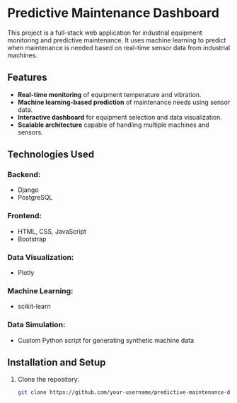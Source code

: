 # Predictive Maintenance Dashboard

This project is a full-stack web application for industrial equipment monitoring and predictive maintenance. It uses machine learning to predict when maintenance is needed based on real-time sensor data from industrial machines.

## Features

- **Real-time monitoring** of equipment temperature and vibration.
- **Machine learning-based prediction** of maintenance needs using sensor data.
- **Interactive dashboard** for equipment selection and data visualization.
- **Scalable architecture** capable of handling multiple machines and sensors.

## Technologies Used

### Backend:
- Django
- PostgreSQL

### Frontend:
- HTML, CSS, JavaScript
- Bootstrap

### Data Visualization:
- Plotly

### Machine Learning:
- scikit-learn

### Data Simulation:
- Custom Python script for generating synthetic machine data

## Installation and Setup

1. Clone the repository:
   ```bash
   git clone https://github.com/your-username/predictive-maintenance-dashboard.git
